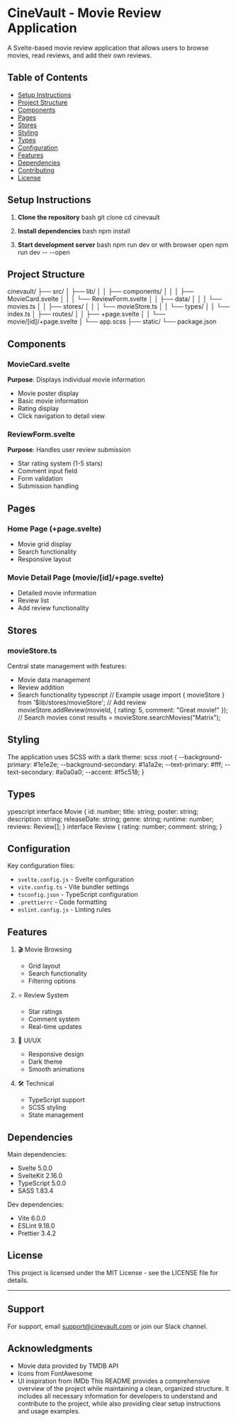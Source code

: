 # CineVault - Movie Review Application

A Svelte-based movie review application that allows users to browse movies, read reviews, and add their own reviews.

## Table of Contents
- [Setup Instructions](#setup-instructions)
- [Project Structure](#project-structure)
- [Components](#components)
- [Pages](#pages)
- [Stores](#stores)
- [Styling](#styling)
- [Types](#types)
- [Configuration](#configuration)
- [Features](#features)
- [Dependencies](#dependencies)
- [Contributing](#contributing)
- [License](#license)

## Setup Instructions

1. **Clone the repository**
bash
git clone <repository-url>
cd cinevault

2. **Install dependencies**
bash
npm install

3. **Start development server**
bash
npm run dev
or with browser open
npm run dev -- --open

## Project Structure
cinevault/
├── src/
│ ├── lib/
│ │ ├── components/
│ │ │ ├── MovieCard.svelte
│ │ │ └── ReviewForm.svelte
│ │ ├── data/
│ │ │ └── movies.ts
│ │ ├── stores/
│ │ │ └── movieStore.ts
│ │ └── types/
│ │ └── index.ts
│ ├── routes/
│ │ ├── +page.svelte
│ │ └── movie/[id]/+page.svelte
│ └── app.scss
├── static/
└── package.json

## Components

### MovieCard.svelte
**Purpose**: Displays individual movie information
- Movie poster display
- Basic movie information
- Rating display
- Click navigation to detail view

### ReviewForm.svelte
**Purpose**: Handles user review submission
- Star rating system (1-5 stars)
- Comment input field
- Form validation
- Submission handling

## Pages

### Home Page (+page.svelte)
- Movie grid display
- Search functionality
- Responsive layout

### Movie Detail Page (movie/[id]/+page.svelte)
- Detailed movie information
- Review list
- Add review functionality

## Stores

### movieStore.ts
Central state management with features:
- Movie data management
- Review addition
- Search functionality
typescript
// Example usage
import { movieStore } from '$lib/stores/movieStore';
// Add review
movieStore.addReview(movieId, { rating: 5, comment: "Great movie!" });
// Search movies
const results = movieStore.searchMovies("Matrix");

## Styling

The application uses SCSS with a dark theme:
scss
:root {
--background-primary: #1e1e2e;
--background-secondary: #1a1a2e;
--text-primary: #fff;
--text-secondary: #a0a0a0;
--accent: #f5c518;
}


## Types
ypescript
interface Movie {
id: number;
title: string;
poster: string;
description: string;
releaseDate: string;
genre: string;
runtime: number;
reviews: Review[];
}
interface Review {
rating: number;
comment: string;
}

## Configuration

Key configuration files:
- `svelte.config.js` - Svelte configuration
- `vite.config.ts` - Vite bundler settings
- `tsconfig.json` - TypeScript configuration
- `.prettierrc` - Code formatting
- `eslint.config.js` - Linting rules

## Features

1. 🎬 Movie Browsing
   - Grid layout
   - Search functionality
   - Filtering options

2. ⭐ Review System
   - Star ratings
   - Comment system
   - Real-time updates

3. 🎨 UI/UX
   - Responsive design
   - Dark theme
   - Smooth animations

4. 🛠 Technical
   - TypeScript support
   - SCSS styling
   - State management

## Dependencies

Main dependencies:
- Svelte 5.0.0
- SvelteKit 2.16.0
- TypeScript 5.0.0
- SASS 1.83.4

Dev dependencies:
- Vite 6.0.0
- ESLint 9.18.0
- Prettier 3.4.2


## License

This project is licensed under the MIT License - see the LICENSE file for details.

---

## Support

For support, email support@cinevault.com or join our Slack channel.

## Acknowledgments

- Movie data provided by TMDB API
- Icons from FontAwesome
- UI inspiration from IMDb
This README provides a comprehensive overview of the project while maintaining a clean, organized structure. It includes all necessary information for developers to understand and contribute to the project, while also providing clear setup instructions and usage examples.


